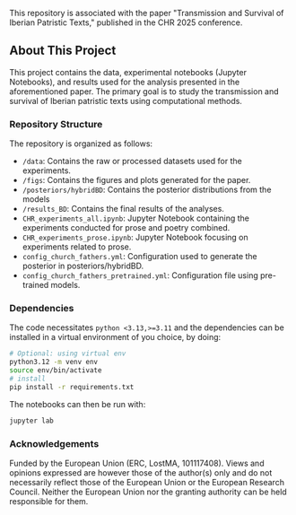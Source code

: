 This repository is associated with the paper "Transmission and Survival of Iberian Patristic Texts," published in the CHR 2025 conference.

## About This Project

This project contains the data, experimental notebooks (Jupyter Notebooks), and results used for the analysis presented in the aforementioned paper. The primary goal is to study the transmission and survival of Iberian patristic texts using computational methods.

### Repository Structure

The repository is organized as follows:

  - `/data`: Contains the raw or processed datasets used for the experiments.
  - `/figs`: Contains the figures and plots generated for the paper.
  - `/posteriors/hybridBD`: Contains the posterior distributions from the models
  - `/results_BD`: Contains the final results of the analyses.
  - `CHR_experiments_all.ipynb`: Jupyter Notebook containing the experiments conducted for prose and poetry combined.
  - `CHR_experiments_prose.ipynb`: Jupyter Notebook focusing on experiments related to prose.
  - `config_church_fathers.yml`: Configuration used to generate the posterior in posteriors/hybridBD.
  - `config_church_fathers_pretrained.yml`: Configuration file using pre-trained models.

### Dependencies

The code necessitates `python <3.13,>=3.11` and the dependencies can be installed
 in a virtual environment of you choice, by doing:

```bash
# Optional: using virtual env
python3.12 -m venv env
source env/bin/activate
# install
pip install -r requirements.txt
```

The notebooks can then be run with:

```bash
jupyter lab
```

### Acknowledgements

Funded by the European Union (ERC, LostMA, 101117408). 
Views and opinions expressed are however those of the author(s) only and do not necessarily reflect those of the European Union or the European Research Council. 
Neither the European Union nor the granting authority can be held responsible for them.
